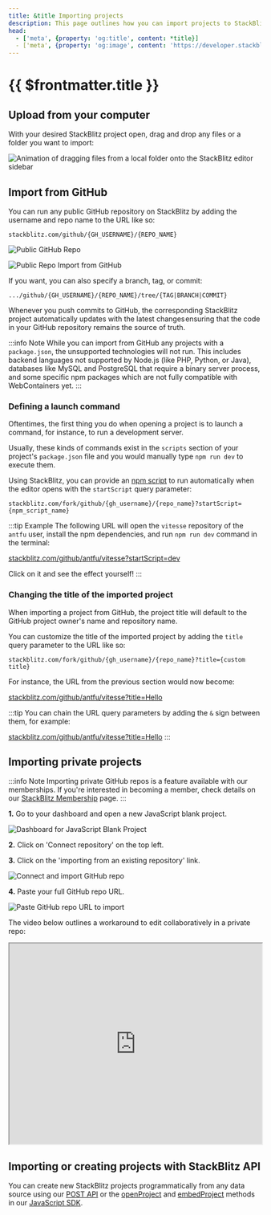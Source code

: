 ```yaml
---
title: &title Importing projects
description: This page outlines how you can import projects to StackBlitz.
head:
  - ['meta', {property: 'og:title', content: *title}] 
  - ['meta', {property: 'og:image', content: 'https://developer.stackblitz.com/img/og/importing-projects.png'}]
---
```


# {{ $frontmatter.title }}

## Upload from your computer

With your desired StackBlitz project open, drag and drop any files or a folder you want to import:

<img
  alt="Animation of dragging files from a local folder onto the StackBlitz editor sidebar"
  src="./assets/import-drag-and-drop-files.gif"
/>

## Import from GitHub

You can run any public GitHub repository on StackBlitz by adding the username and repo name to the URL like so:

`stackblitz.com/github/{GH_USERNAME}/{REPO_NAME}`

![Public GitHub Repo](./assets/github-public-repo.png)

![Public Repo Import from GitHub](./assets/import-from-github.png)

If you want, you can also specify a branch, tag, or commit:

`.../github/{GH_USERNAME}/{REPO_NAME}/tree/{TAG|BRANCH|COMMIT}`

Whenever you push commits to GitHub, the corresponding StackBlitz project automatically updates with the latest changes ensuring that the code in your GitHub repository remains the source of truth.

:::info Note
While you can import from GitHub any projects with a `package.json`, the unsupported technologies will not run. This includes backend languages not supported by Node.js (like PHP, Python, or Java), databases like MySQL and PostgreSQL that require a binary server process, and some specific npm packages which are not fully compatible with WebContainers yet.
:::

### Defining a launch command

Oftentimes, the first thing you do when opening a project is to launch a command, for instance, to run a development server.

Usually, these kinds of commands exist in the `scripts` section of your project's `package.json` file and you would manually type `npm run dev` to execute them.

Using StackBlitz, you can provide an [npm script](https://docs.npmjs.com/cli/v8/using-npm/scripts) to run automatically when the editor opens with the `startScript` query parameter:

`stackblitz.com/fork/github/{gh_username}/{repo_name}?startScript={npm_script_name}`

:::tip Example
The following URL will open the `vitesse` repository of the `antfu` user, install the npm dependencies, and run `npm run dev` command in the terminal:

[stackblitz.com/github/antfu/vitesse?startScript=dev](https://stackblitz.com/github/antfu/vitesse?startScript=dev)

Click on it and see the effect yourself!
:::

### Changing the title of the imported project

When importing a project from GitHub, the project title will default to the GitHub project owner's name and repository name.

You can customize the title of the imported project by adding the `title` query parameter to the URL like so:

`stackblitz.com/fork/github/{gh_username}/{repo_name}?title={custom title}`

For instance, the URL from the previous section would now become:

[stackblitz.com/github/antfu/vitesse?title=Hello](https://stackblitz.com/github/antfu/vitesse?title=Hello)

:::tip
You can chain the URL query parameters by adding the `&` sign between them, for example:

[stackblitz.com/github/antfu/vitesse?title=Hello](https://stackblitz.com/github/antfu/vitesse?title=Hello&startScript=dev)
:::

## Importing private projects

:::info Note
Importing private GitHub repos is a feature available with our memberships. If you're interested in becoming a member, check details on our [StackBlitz Membership](https://stackblitz.com/membership) page.
:::

**1.** Go to your dashboard and open a new JavaScript blank project.

![Dashboard for JavaScript Blank Project](./assets/private-repo-starter.png)

**2.** Click on 'Connect repository' on the top left.

**3.** Click on the 'importing from an existing repository' link.

![Connect and import GitHub repo](./assets/connect-to-existing-repo.png)

**4.** Paste your full GitHub repo URL.

![Paste GitHub repo URL to import](./assets/import-existing-repo.png)

The video below outlines a workaround to edit collaboratively in a private repo:

<iframe src="https://www.loom.com/embed/54c9f65e05494b00b6aa1bb9e0bbe7ab" style="width: 100%; height: 400px;"></iframe>

## Importing or creating projects with StackBlitz API

You can create new StackBlitz projects programmatically from any data source using our [POST API](/platform/api/post-api) or the [openProject](/platform/api/javascript-sdk#openproject) and [embedProject](/platform/api/javascript-sdk#embedproject) methods in our [JavaScript SDK](/platform/api/javascript-sdk).
